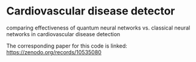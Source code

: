 # Cardiovascular disease detector
comparing effectiveness of quantum neural networks vs. classical neural networks in cardiovascular disease detection

The corresponding paper for this code is linked:
https://zenodo.org/records/10535080

